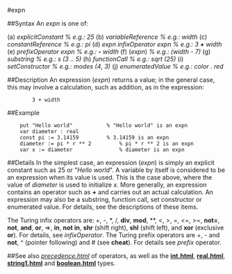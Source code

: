 
#expn

##Syntax
An _expn_ is one of:


(a) _explicitConstant_     _% e.g.: 25_
(b) _variableReference_     _% e.g.: width_
(c) _constantReference_     _% e.g.: pi_
(d) _expn_ _infixOperator_ _expn_   _% e.g.: 3 **+** width_
(e) _prefixOperator_ _expn_   _% e.g.: **-** width_
(f) (_expn_)       _% e.g.: (width - 7)_
(g) _substring_       _% e.g.: s (3 .. 5)_
(h) _functionCall_     _% e.g.: sqrt (25)_
(i) _setConstructor_     _% e.g.: modes (4_, _3)_
(j) _enumeratedValue_     _% e.g.: color . red_



##Description
An expression (_expn_) returns a value; in the general case, this may involve a calculation, such as addition, as in the expression:

            3 + width
##Example


        put "Hello world"           % "Hello world" is an expn
        var diameter : real
        const pi := 3.14159         % 3.14159 is an expn
        diameter := pi * r ** 2         % pi * r ** 2 is an expn
        var x := diameter               % diameter is an expn
##Details
In the simplest case, an expression (_expn_) is simply an explicit constant such as 25 or "_Hello world_". A variable by itself is considered to be an expression when its value is used. This is the case above, where the value of _diameter_ is used to initialize _x_. More generally, an expression contains an operator such as **+** and carries out an actual calculation. An expression may also be a substring, function call, set constructor or enumerated value. For details, see the descriptions of these items.

The Turing infix operators are: +, -, *, /, **div**, **mod**, **, <, >, =, <=, >=, **not=**, **not**, **and**, **or**, =>, **in**, **not** **in**, **shr** (shift right), **shl** (shift left), and **xor** (exclusive **or**). For details, see _infixOperator_. The Turing prefix operators are +, - and **not**, ^ (pointer following) and # (see **cheat**). For details see _prefix_ operator.


##See also
_[precedence.html](precedence)_ of operators, as well as the **[int.html](int)**, **[real.html](real)**, **[string1.html](string)** and **[boolean.html](boolean)** types.

